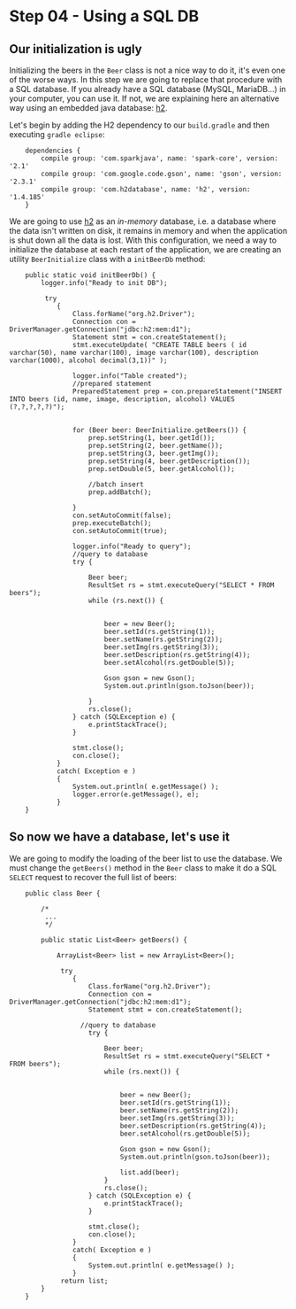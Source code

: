 # Step 04 - Using a SQL DB #

## Our initialization is ugly ##

Initializing the beers in the `Beer` class is not a nice way to do it, it's even one of the worse ways. In this step we are going to replace that procedure with a SQL database. If you already have a SQL database (MySQL, MariaDB...) in your computer, you can use it. If not, we are explaining here an alternative way using an embedded java database: [h2](http://www.h2database.com/).

Let's begin by adding the H2 dependency to our `build.gradle` and then executing `gradle eclipse`:


		dependencies {
		 	compile group: 'com.sparkjava', name: 'spark-core', version: '2.1'
		 	compile group: 'com.google.code.gson', name: 'gson', version: '2.3.1'
		 	compile group: 'com.h2database', name: 'h2', version: '1.4.185'
		}
		
We are going to use [h2](http://www.h2database.com/) as an *in-memory* database, i.e. a database where the data isn't written on disk, it remains in memory and when the application is shut down all the data is lost. With this configuration, we need a way to initialize the database at each restart of the application, we are creating an utility `BeerInitialize` class with a `initBeerDb` method:

		public static void initBeerDb() {
			logger.info("Ready to init DB");
			
			 try
		        {
		            Class.forName("org.h2.Driver");
		            Connection con = DriverManager.getConnection("jdbc:h2:mem:d1");
		            Statement stmt = con.createStatement();
		            stmt.executeUpdate( "CREATE TABLE beers ( id varchar(50), name varchar(100), image varchar(100), description varchar(1000), alcohol decimal(3,1))" );	 
		
		            logger.info("Table created");
		            //prepared statement
					PreparedStatement prep = con.prepareStatement("INSERT INTO beers (id, name, image, description, alcohol) VALUES (?,?,?,?,?)");
		 
					
		            for (Beer beer: BeerInitialize.getBeers()) {
		            	prep.setString(1, beer.getId());
		            	prep.setString(2, beer.getName());
		            	prep.setString(3, beer.getImg());
		            	prep.setString(4, beer.getDescription());
						prep.setDouble(5, beer.getAlcohol());
		 
						//batch insert
						prep.addBatch();
		            	
		            }
					con.setAutoCommit(false);
					prep.executeBatch();
					con.setAutoCommit(true);
		            
				    logger.info("Ready to query");
					//query to database
					try {
	
						Beer beer;
						ResultSet rs = stmt.executeQuery("SELECT * FROM beers");
						while (rs.next()) {
		 
	
							beer = new Beer();
							beer.setId(rs.getString(1));
							beer.setName(rs.getString(2));
							beer.setImg(rs.getString(3));
							beer.setDescription(rs.getString(4));
							beer.setAlcohol(rs.getDouble(5));
	
				        	Gson gson = new Gson();
				        	System.out.println(gson.toJson(beer));  
				        					
						}
						rs.close();
					} catch (SQLException e) {
						e.printStackTrace();
					}
					
		            stmt.close();
		            con.close();
		        }
		        catch( Exception e )
		        {
		            System.out.println( e.getMessage() );
		            logger.error(e.getMessage(), e);
		        }
		}	 	
		
		
		
## So now we have a database, let's use it ##		
		
We are going to modify the loading of the beer list to use the database. We must change the `getBeers()` method in the `Beer` class to
make it do a SQL `SELECT` request to recover the full list of beers:



		public class Beer {
		
			/*
			 ...
			 */
		
			public static List<Beer> getBeers() {
		
				ArrayList<Beer> list = new ArrayList<Beer>();
				
				 try
			        {
			            Class.forName("org.h2.Driver");
			            Connection con = DriverManager.getConnection("jdbc:h2:mem:d1");
			            Statement stmt = con.createStatement();
			            
			          //query to database
						try {
		
							Beer beer;
							ResultSet rs = stmt.executeQuery("SELECT * FROM beers");
							while (rs.next()) {
			 
		
								beer = new Beer();
								beer.setId(rs.getString(1));
								beer.setName(rs.getString(2));
								beer.setImg(rs.getString(3));
								beer.setDescription(rs.getString(4));
								beer.setAlcohol(rs.getDouble(5));
		
					        	Gson gson = new Gson();
					        	System.out.println(gson.toJson(beer));  
					        	
								list.add(beer);					
							}
							rs.close();
						} catch (SQLException e) {
							e.printStackTrace();
						}
		
			            stmt.close();
			            con.close();
			        }
			        catch( Exception e )
			        {
			            System.out.println( e.getMessage() );
			        }  
				 return list;
			}
		}		